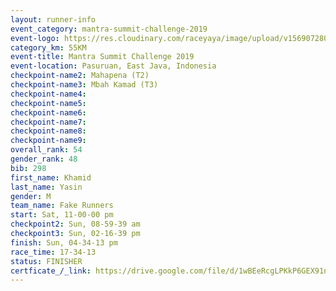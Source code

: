 ```yaml
---
layout: runner-info 
event_category: mantra-summit-challenge-2019 
event-logo: https://res.cloudinary.com/raceyaya/image/upload/v1569072809/logo/mantra-image_segrbx.jpg
category_km: 55KM 
event-title: Mantra Summit Challenge 2019 
event-location: Pasuruan, East Java, Indonesia 
checkpoint-name2: Mahapena (T2) 
checkpoint-name3: Mbah Kamad (T3) 
checkpoint-name4: 
checkpoint-name5: 
checkpoint-name6: 
checkpoint-name7: 
checkpoint-name8: 
checkpoint-name9: 
overall_rank: 54
gender_rank: 48
bib: 298
first_name: Khamid
last_name: Yasin
gender: M
team_name: Fake Runners
start: Sat, 11-00-00 pm
checkpoint2: Sun, 08-59-39 am
checkpoint3: Sun, 02-16-39 pm
finish: Sun, 04-34-13 pm
race_time: 17-34-13
status: FINISHER
certficate_/_link: https://drive.google.com/file/d/1wBEeRcgLPKkP6GEX91nQYce1Dg0Od93h/view?usp=sharing
---
```

